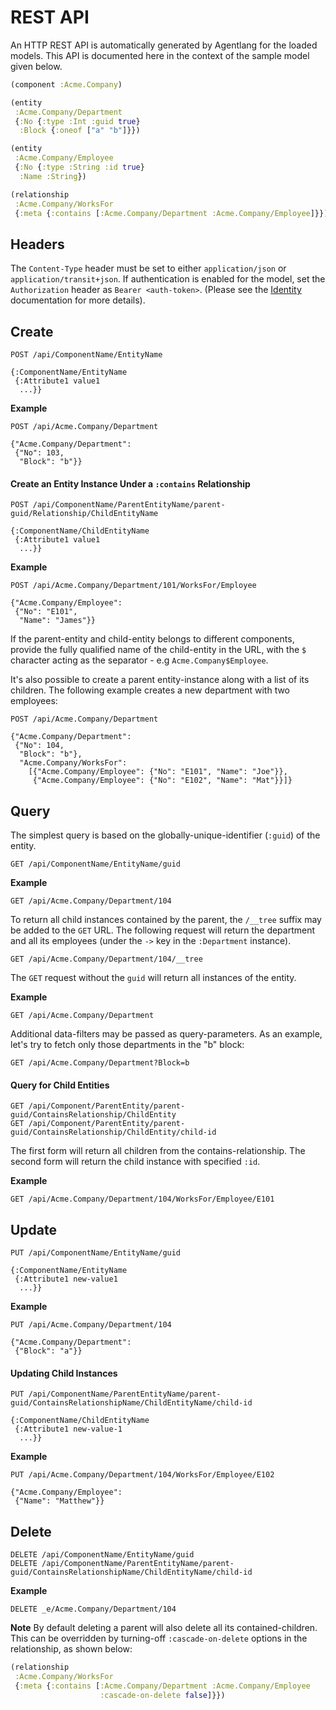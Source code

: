 # REST API

An HTTP REST API is automatically generated by Agentlang for the loaded models. This API is documented here in the context of the
sample model given below.

```clojure
(component :Acme.Company)

(entity
 :Acme.Company/Department
 {:No {:type :Int :guid true}
  :Block {:oneof ["a" "b"]}})

(entity
 :Acme.Company/Employee
 {:No {:type :String :id true}
  :Name :String})

(relationship
 :Acme.Company/WorksFor
 {:meta {:contains [:Acme.Company/Department :Acme.Company/Employee]}})
```

## Headers

The `Content-Type` header must be set to either `application/json` or `application/transit+json`.
If authentication is enabled for the model, set the `Authorization` header as `Bearer <auth-token>`.
(Please see the [Identity](/docs/language/reference/kernel/identity) documentation for more details).

## Create

```shell
POST /api/ComponentName/EntityName

{:ComponentName/EntityName
 {:Attribute1 value1
  ...}}
```

**Example**

```shell
POST /api/Acme.Company/Department

{"Acme.Company/Department":
 {"No": 103,
  "Block": "b"}}
```

#### Create an Entity Instance Under a `:contains` Relationship

```shell
POST /api/ComponentName/ParentEntityName/parent-guid/Relationship/ChildEntityName

{:ComponentName/ChildEntityName
 {:Attribute1 value1
  ...}}
```

**Example**

```shell
POST /api/Acme.Company/Department/101/WorksFor/Employee

{"Acme.Company/Employee":
 {"No": "E101",
  "Name": "James"}}
```

If the parent-entity and child-entity belongs to different components, provide the fully qualified name of the child-entity
in the URL, with the `$` character acting as the separator - e.g `Acme.Company$Employee`.

It's also possible to create a parent entity-instance along with a list of its children.
The following example creates a new department with two employees:

```shell
POST /api/Acme.Company/Department

{"Acme.Company/Department":
 {"No": 104,
  "Block": "b"},
  "Acme.Company/WorksFor": 
    [{"Acme.Company/Employee": {"No": "E101", "Name": "Joe"}},
     {"Acme.Company/Employee": {"No": "E102", "Name": "Mat"}}]}
```

## Query

The simplest query is based on the globally-unique-identifier (`:guid`) of the entity.

```shell
GET /api/ComponentName/EntityName/guid
```

**Example**

```shell
GET /api/Acme.Company/Department/104
```

To return all child instances contained by the parent, the `/__tree` suffix may be added to the `GET` URL.
The following request will return the department and all its employees (under the `->` key in the `:Department` instance).

```shell
GET /api/Acme.Company/Department/104/__tree
```

The `GET` request without the `guid` will return all instances of the entity.

**Example**

```shell
GET /api/Acme.Company/Department
```

Additional data-filters may be passed as query-parameters. As an example, let's try to fetch only those departments
in the "b" block:

```shell
GET /api/Acme.Company/Department?Block=b
```

#### Query for Child Entities

```shell
GET /api/Component/ParentEntity/parent-guid/ContainsRelationship/ChildEntity
GET /api/Component/ParentEntity/parent-guid/ContainsRelationship/ChildEntity/child-id
```

The first form will return all children from the contains-relationship. The second form will
return the child instance with specified `:id`.

**Example**

```shell
GET /api/Acme.Company/Department/104/WorksFor/Employee/E101
```

## Update

```shell
PUT /api/ComponentName/EntityName/guid

{:ComponentName/EntityName
 {:Attribute1 new-value1
  ...}}
```

**Example**

```shell
PUT /api/Acme.Company/Department/104

{"Acme.Company/Department":
 {"Block": "a"}}
```

#### Updating Child Instances

```shell
PUT /api/ComponentName/ParentEntityName/parent-guid/ContainsRelationshipName/ChildEntityName/child-id

{:ComponentName/ChildEntityName
 {:Attribute1 new-value-1
  ...}}
```

**Example**

```shell
PUT /api/Acme.Company/Department/104/WorksFor/Employee/E102

{"Acme.Company/Employee":
 {"Name": "Matthew"}}
```

## Delete

```shell
DELETE /api/ComponentName/EntityName/guid
DELETE /api/ComponentName/ParentEntityName/parent-guid/ContainsRelationshipName/ChildEntityName/child-id
```

**Example**

```shell
DELETE _e/Acme.Company/Department/104
```

**Note** By default deleting a parent will also delete all its contained-children. This can be overridden by turning-off
`:cascade-on-delete` options in the relationship, as shown below:


```clojure
(relationship
 :Acme.Company/WorksFor
 {:meta {:contains [:Acme.Company/Department :Acme.Company/Employee
                    :cascade-on-delete false]}})
```

